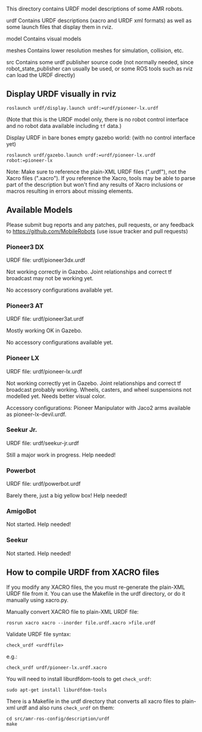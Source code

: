 
This directory contains URDF model descriptions of some AMR robots.

urdf    Contains URDF descriptions (xacro and URDF xml formats) as well as some launch
        files that display them in rviz.

model   Contains visual models

meshes  Contains lower resolution meshes for simulation, collision, etc.

src     Contains some urdf publisher source code (not normally needed, since 
        robot_state_publisher can usually be used, or some ROS tools such as
        rviz can load the URDF directly)



Display URDF visually in rviz
-----------------------------

    roslaunch urdf/display.launch urdf:=urdf/pioneer-lx.urdf

(Note that this is the URDF model only, there is no robot control
interface and no robot data available including `tf` data.)

Display URDF in bare bones empty gazebo world: (with no control interface yet)

    roslaunch urdf/gazebo.launch urdf:=urdf/pioneer-lx.urdf robot:=pioneer-lx

Note: Make sure to reference the plain-XML URDF files (".urdf"), not the Xacro
files (".xacro").  If you reference the Xacro, tools may be able to parse 
part of the description but won't find any results of Xacro inclusions or macros
resulting in errors about missing elements.

Available Models
----------------

Please submit bug reports and any patches, pull requests, or any feedback to https://github.com/MobileRobots (use issue tracker and pull requests)

### Pioneer3 DX ###

URDF file: urdf/pioneer3dx.urdf

Not working correctly in Gazebo.  Joint relationships and correct tf broadcast may not be working yet.

No accessory configurations available yet.

### Pioneer3 AT ###

URDF file: urdf/pioneer3at.urdf

Mostly working OK in Gazebo.

No accessory configurations available yet.

### Pioneer LX ###

URDF file: urdf/pioneer-lx.urdf

Not working correctly yet in Gazebo.  Joint relationships and correct tf broadcast probably working.  Wheels, casters, and wheel suspensions not modelled yet.  Needs better visual color.

Accessory configurations: Pioneer Manipulator with Jaco2 arms available as pioneer-lx-devil.urdf.


### Seekur Jr. ###

URDF file: urdf/seekur-jr.urdf

Still a major work in progress. Help needed!

### Powerbot ###

URDF file: urdf/powerbot.urdf

Barely there, just a big yellow box! Help needed!

### AmigoBot ###

Not started. Help needed!


### Seekur ###

Not started. Help needed!



How to compile URDF from XACRO files
------------------------------------

If you modify any XACRO files, the you must
re-generate the plain-XML URDF file from it.
You can use the Makefile in the urdf directory,
or do it manually using xacro.py.

Manually convert XACRO file to plain-XML URDF file:

    rosrun xacro xacro --inorder file.urdf.xacro >file.urdf

Validate URDF file syntax:

    check_urdf <urdffile>

e.g.:

    check_urdf urdf/pioneer-lx.urdf.xacro

You will need to install liburdfdom-tools to get `check_urdf`:
  
    sudo apt-get install liburdfdom-tools

There is a Makefile in the urdf directory that converts all xacro files
to plain-xml urdf and also runs `check_urdf` on them:

    cd src/amr-ros-config/description/urdf
    make

